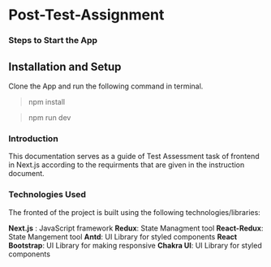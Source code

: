# Post-Test-Assignment

### Steps to Start the App

  ## Installation and Setup

   
 Clone the App and run the following command in terminal. <br/>

 
 >npm install

 >npm run dev

 ### Introduction
This documentation serves as a guide of Test Assessment task of frontend in Next.js according to the requirments that are given in the instruction document.

### Technologies Used
The fronted of the project is built using the following technologies/libraries:

**Next.js** : JavaScript framework
**Redux**: State Managment tool
**React-Redux**: State Mangement tool
**Antd**: UI Library for styled components
**React Bootstrap**: UI Library for making responsive
**Chakra UI**: UI Library for styled components
